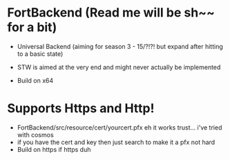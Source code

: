 # FortBackend (Read me will be sh~~ for a bit)

- Universal Backend (aiming for season 3 - 15/?!?! but expand after hitting to a basic state)

- STW is aimed at the very end and might never actually be implemented

- Build on x64

# Supports Https and Http!
- FortBackend/src/resource/cert/yourcert.pfx eh it works trust... i've tried with cosmos
- if you have the cert and key then just search to make it a pfx not hard
- Build on https if https duh  